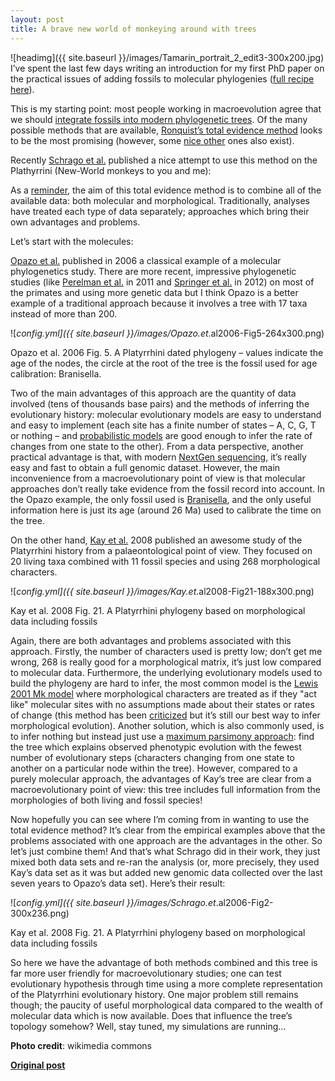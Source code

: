 ```yaml
---
layout: post
title: A brave new world of monkeying around with trees
---
```


![headimg]({{ site.baseurl }}/images/Tamarin_portrait_2_edit3-300x200.jpg)
I’ve spent the last few days writing an introduction for my first PhD paper on the practical issues of adding fossils to molecular phylogenies ([full recipe here](http://www.youtube.com/watch?feature=player_embedded&v=Y3ciaYSvbyU)).

This is my starting point: most people working in macroevolution agree that we should [integrate fossils into modern phylogenetic trees](http://onlinelibrary.wiley.com/doi/10.1111/mee3.2013.4.issue-8/issuetoc). Of the many possible methods that are available, [Ronquist’s total evidence method](http://sysbio.oxfordjournals.org/content/61/6/973.short) looks to be the most promising (however, some [nice other](http://arxiv.org/abs/1310.2968) ones also exist).

Recently [Schrago et al.](http://onlinelibrary.wiley.com/doi/10.1111/jeb.12237/abstract) published a nice attempt to use this method on the Plathyrrini (New-World monkeys to you and me):

As a [reminder](http://www.ecoevoblog.com/2013/03/29/dinosaurs-are-useless-if-they-dont-go-in-trees/), the aim of this total evidence method is to combine all of the available data: both molecular and morphological. Traditionally, analyses have treated each type of data separately; approaches which bring their own advantages and problems.

Let’s start with the molecules:

[Opazo et al.](http://www.sciencedirect.com/science/article/pii/S1055790305003817) published in 2006 a classical example of a molecular phylogenetics study. There are more recent, impressive phylogenetic studies (like [Perelman et al.](http://www.plosgenetics.org/article/info:doi/10.1371/journal.pgen.1001342) in 2011 and [Springer et al.](http://www.plosone.org/article/info:doi/10.1371/journal.pone.0049521) in 2012) on most of the primates and using more genetic data but I think Opazo is a better example of a traditional approach because it involves a tree with 17 taxa instead of more than 200.

![_config.yml]({{ site.baseurl }}/images/Opazo.et_.al2006-Fig5-264x300.png)

Opazo et al. 2006 Fig. 5. A Platyrrhini dated phylogeny – values indicate the age of the nodes, the circle at the root of the tree is the fossil used for age calibration: Branisella.

Two of the main advantages of this approach are the quantity of data involved (tens of thousands base pairs) and the methods of inferring the evolutionary history: molecular evolutionary models are easy to understand and easy to implement (each site has a finite number of states – A, C, G, T or nothing – and [probabilistic models](http://en.wikipedia.org/wiki/Models_of_DNA_evolution) are good enough to infer the rate of changes from one state to the other). From a data perspective, another practical advantage is that, with modern [NextGen sequencing](http://en.wikipedia.org/wiki/DNA_sequencing#Next-generation_methods), it’s really easy and fast to obtain a full genomic dataset. However, the main inconvenience from a macroevolutionary point of view is that molecular approaches don’t really take evidence from the fossil record into account. In the Opazo example, the only fossil used is [Branisella](http://en.wikipedia.org/wiki/Branisella), and the only useful information here is just its age (around 26 Ma) used to calibrate the time on the tree.

On the other hand, [Kay et al.](http://www.sciencedirect.com/science/article/pii/S004724840700187X) 2008 published an awesome study of the Platyrrhini history from a palaeontological point of view. They focused on 20 living taxa combined with 11 fossil species and using 268 morphological characters.

![_config.yml]({{ site.baseurl }}/images/Kay.et_.al2008-Fig21-188x300.png)

Kay et al. 2008 Fig. 21. A Platyrrhini phylogeny based on morphological data including fossils

Again, there are both advantages and problems associated with this approach. Firstly, the number of characters used is pretty low; don’t get me wrong, 268 is really good for a morphological matrix, it’s just low compared to molecular data. Furthermore, the underlying evolutionary models used to build the phylogeny are hard to infer, the most common model is the [Lewis 2001 Mk model](http://sysbio.oxfordjournals.org/content/50/6/913.short) where morphological characters are treated as if they "act like" molecular sites with no assumptions made about their states or rates of change (this method has been [criticized](http://onlinelibrary.wiley.com/doi/10.1111/cla.12018/full) but it’s still our best way to infer morphological evolution). Another solution, which is also commonly used, is to infer nothing but instead just use a [maximum parsimony approach](http://en.wikipedia.org/wiki/Maximum_parsimony_%28phylogenetics%29): find the tree which explains observed phenotypic evolution with the fewest number of evolutionary steps (characters changing from one state to another on a particular node within the tree). However, compared to a purely molecular approach, the advantages of Kay’s tree are clear from a macroevolutionary point of view: this tree includes full information from the morphologies of both living and fossil species!

Now hopefully you can see where I’m coming from in wanting to use the total evidence method? It’s clear from the empirical examples above that the problems associated with one approach are the advantages in the other. So let’s just combine them! And that’s what Schrago did in their work, they just mixed both data sets and re-ran the analysis (or, more precisely, they used Kay’s data set as it was but added new genomic data collected over the last seven years to Opazo’s data set). Here’s their result:

![_config.yml]({{ site.baseurl }}/images/Schrago.et_.al2006-Fig2-300x236.png)

Kay et al. 2008 Fig. 21. A Platyrrhini phylogeny based on morphological data including fossils

So here we have the advantage of both methods combined and this tree is far more user friendly for macroevolutionary studies; one can test evolutionary hypothesis through time using a more complete representation of the Platyrrhini evolutionary history. One major problem still remains though; the paucity of useful morphological data compared to the wealth of molecular data which is now available. Does that influence the tree’s topology somehow? Well, stay tuned, my simulations are running...

**Photo credit**: wikimedia commons

**[Original post](http://www.ecoevoblog.com/2014/01/13/a-brave-new-world-of-monkeying-around-with-trees/)**
